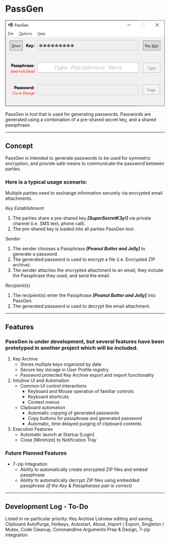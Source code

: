 # PassGen
<img src="./images/ui.png">
<p>
PassGen is tool that is used for generating passwords. Passwords are generated using a combination of a pre-shared secret key, and a shared passphrase.

---

## Concept
PassGen is intended to generate passwords to be used for symmetric encryption, and provide safe means to communicate the password between parties.
### Here is a typical usage scenario:
<p>
Multiple parties need to exchange information securely via encrypted email attachments.
<p>
<i>Key Establishment</i>
<ol>
    <li/> The parties share a pre-shared key <b><i>[SuperSecretK3y!]</i></b> via private channel (i.e. SMS text, phone call).
    <li/> The pre-shared key is loaded into all parties PassGen tool.
</ol>
<i>Sender</i>
<ol>
    <li/> The sender chooses a Passphrase <b><i>[Peanut Butter and Jelly]</i></b> to generate a password.
    <li/> The generated password is used to encrypt a file (i.e. Encrypted ZIP archive).
    <li/> The sender attaches the encrypted attachment to an email, they include the Passphrase they used, and send the email.
</ol>
<i>Recipient(s)</i>
<ol>
    <li/> The recipient(s) enter the Passphrase <b><i>[Peanut Butter and Jelly]</i></b> into PassGen.
    <li/> The generated password is used to decrypt the email attachment.
</ol>

---

## Features

### PassGen is under development, but several features have been prototyped in another project which will be included.
<ol>
    <li/> Key Archive
    <ul>
        <li/> Stores multiple keys organized by date
        <li/> Secure key storage in User Profile registry
        <li/> Password protected Key Archive export and import functionality
    </ul>
    <li/> Intuitive UI and Automation
    <ul>
        <li/> Common UI control interactions
        <ul>
            <li/> Keyboard and Mouse operation of familiar controls
            <li/> Keyboard shortcuts
            <li/> Context menus
        </ul>
        <li/> Clipboard automation
        <ul>
            <li/> Automatic copying of generated passwords
            <li/> Copy buttons for passphrase and generated password
            <li/> Automatic, time delayed purging of clipboard contents
        </ul>
    </ul>
    <li/> Execution Features
    <ul>
        <li/> Automatic launch at Startup [Login]
        <li/> Close [Minimize] to Notification Tray
    </ul>
</ol>

### Future Planned Features
<ul>
    <li/> 7-zip Integration
    <ul>
        <li/> Ability to automatically create encrypted ZIP files and embed passphrase
        <li/> Ability to automatically decrypt ZIP files using embedded passphrase <i>(if the Key & Passpharase pair is correct)</i>
    </ul>
</ul>

---

## Development Log - To-Do
Listed in no particular priority: Key Archive Listview editing and saving, Clipboard AutoPurge, Hotkeys, Autostart, About, Import / Export, Singleton / Mutex, Code Cleanup, Commandline Arguments Prep & Design, 7-zip integration
